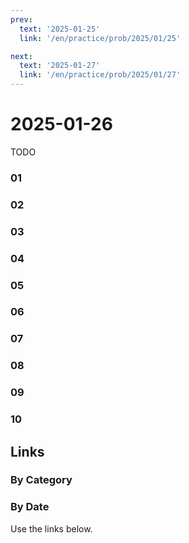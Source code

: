 ```yaml
---
prev:
  text: '2025-01-25'
  link: '/en/practice/prob/2025/01/25'

next:
  text: '2025-01-27'
  link: '/en/practice/prob/2025/01/27'
---
```


# 2025-01-26

TODO

### 01

### 02

### 03

### 04

### 05

### 06

### 07

### 08

### 09

### 10

## Links

[<Badge type="tip" text="Check Solution"/>](/en/learning/prob/2025/01/26)

### By Category

[<Badge type="tip" text="<--"/>](/en/practice/prob/2025/01/22)
[<Badge type="tip" text="Calendar"/>](/en/practice/calendar/2025/01)
[<Badge type="info" text="-->"/>](/en/practice/prob/2025/01/29)

### By Date

Use the links below.